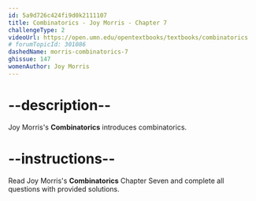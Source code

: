 ```yaml
---
id: 5a9d726c424fi9d0k2111107
title: Combinatorics - Joy Morris - Chapter 7
challengeType: 2
videoUrl: https://open.umn.edu/opentextbooks/textbooks/combinatorics
# forumTopicId: 301086
dashedName: morris-combinatorics-7
ghissue: 147
womenAuthor: Joy Morris 
---
```


# --description--

Joy Morris's __Combinatorics__ introduces combinatorics.

# --instructions--

Read Joy Morris's __Combinatorics__ Chapter Seven and complete all questions with provided solutions.